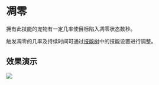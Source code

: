 # 凋零

拥有此技能的宠物有一定几率使目标陷入凋零状态数秒。

触发凋零的几率及持续时间可通过[技能树](../systems/skilltrees/)中的技能设置进行调整。

## 效果演示  

![](../.gitbook/assets/wither.gif)